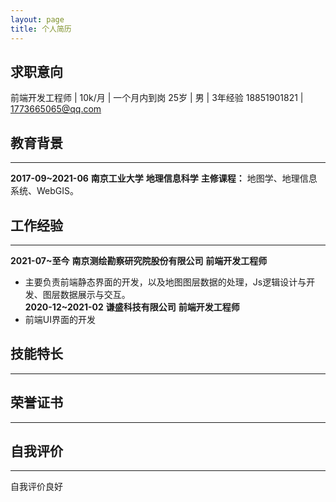 ```yaml
---
layout: page
title: 个人简历
---
```




## 求职意向

  前端开发工程师 |  10k/月 | 一个月内到岗
  25岁 | 男 | 3年经验
  18851901821 | 1773665065@qq.com

## 教育背景
---
**2017-09~2021-06**	**南京工业大学**	**地理信息科学**
**主修课程：** 地图学、地理信息系统、WebGIS。

## 工作经验
---
**2021-07~至今**		**南京测绘勘察研究院股份有限公司**	**前端开发工程师**
- 主要负责前端静态界面的开发，以及地图图层数据的处理，Js逻辑设计与开发、图层数据展示与交互。	
**2020-12~2021-02**	**谦盛科技有限公司**	**前端开发工程师**
- 前端UI界面的开发

##  技能特长
---


## 荣誉证书
---


## 自我评价
---
自我评价良好
